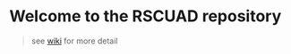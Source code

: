 # Welcome to the RSCUAD repository
> see <a href="https://github.com/R-SCUAD-PROGRESS/wiki/wiki">wiki</a> for more detail
